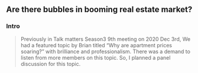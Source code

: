 ## Are there bubbles in booming real estate market?

### Intro
> Previously in Talk matters Season3 9th meeting on 2020 Dec 3rd, We had a featured topic by Brian titled “Why are apartment prices soaring?” with brilliance and professionalism. There was a demand to listen from more members on this topic. So, I planned a panel discussion for this topic.


